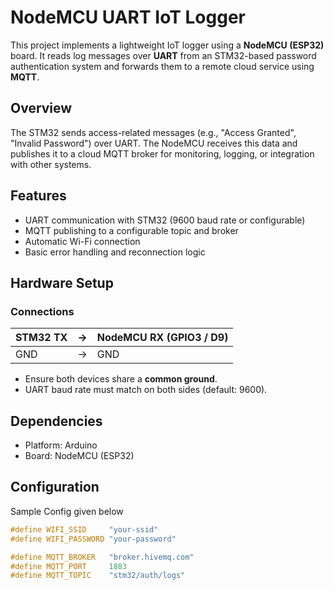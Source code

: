 # NodeMCU UART IoT Logger

This project implements a lightweight IoT logger using a **NodeMCU (ESP32)** board. It reads log messages over **UART** from an STM32-based password authentication system and forwards them to a remote cloud service using **MQTT**.

## Overview

The STM32 sends access-related messages (e.g., "Access Granted", "Invalid Password") over UART. The NodeMCU receives this data and publishes it to a cloud MQTT broker for monitoring, logging, or integration with other systems.

## Features

- UART communication with STM32 (9600 baud rate or configurable)
- MQTT publishing to a configurable topic and broker
- Automatic Wi-Fi connection
- Basic error handling and reconnection logic

## Hardware Setup

### Connections

| STM32 TX | → | NodeMCU RX (GPIO3 / D9) |
|----------|---|-------------------------|
| GND      | → | GND                     |

- Ensure both devices share a **common ground**.
- UART baud rate must match on both sides (default: 9600).

## Dependencies

- Platform: Arduino
- Board: NodeMCU (ESP32)


## Configuration

Sample Config given below
```cpp
#define WIFI_SSID     "your-ssid"
#define WIFI_PASSWORD "your-password"

#define MQTT_BROKER   "broker.hivemq.com"
#define MQTT_PORT     1883
#define MQTT_TOPIC    "stm32/auth/logs"
